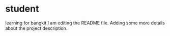 # student
learning for bangkit
I am editing the README file. Adding some more details about the project description.
